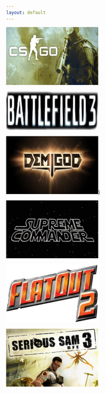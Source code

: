 ```yaml
---
layout: default
---
```


[![CS:GO](../resources/csgo.png "CS:GO")](http://en.wikipedia.org/wiki/Counter-Strike:_Global_Offensive)

[![BF3](../resources/bf3.png "Battlefield 3")](http://en.wikipedia.org/wiki/Battlefield_3)

[![Demigod](../resources/demigod.jpg "Demigod")](magnet:?xt=urn:btih:3CD8C4FB126675AD052EAAEDA4C384BA02E069F0&dn=demigod+battle+of+the+gods+2009+rip+repack+by+rg+mechanics&tr=udp%3A%2F%2Ftracker.openbittorrent.com%3A80%2Fannounce&tr=udp%3A%2F%2Fopen.demonii.com%3A133))

[![Supreme Commander 1](../resources/sc.png "Supreme Commander")](http://en.wikipedia.org/wiki/Supreme_Commander_(video_game))

[![FlatOut 2](../resources/f2.png)](http://en.wikipedia.org/wiki/Flatout_2)

[![Serious Sam 1&2](../resources/ss3.png)](magnet:?xt=urn:btih:b302cee59bf687c7b2ddda2f97f10d83a508002c&dn=serious+sam+first+n+second+encounter+latest+patches+onlineplayab&tr=http%3A%2F%2Finferno.demonoid.me%3A3412%2Fannounce&tr=udp%3A%2F%2Fopen.demonii.com%3A1337)



